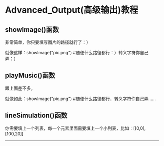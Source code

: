 # Advanced_Output(高级输出)教程

##  showImage()函数  

非常简单，你只要填写图片的路径就行了：）  

就像这样：showImage("pic.png")   #随便什么路径都行：）转义字符你自己弄：）  

## playMusic()函数  

跟上面差不多。  

就像如此：showImage("pic.png")   #随便什么路径都行，转义字符你自己弄……    

## lineSimulation()函数  

你需要填上一个列表，每一个元素里面需要填上一个小列表，比如：[[0,0],[100,20]]    

***

